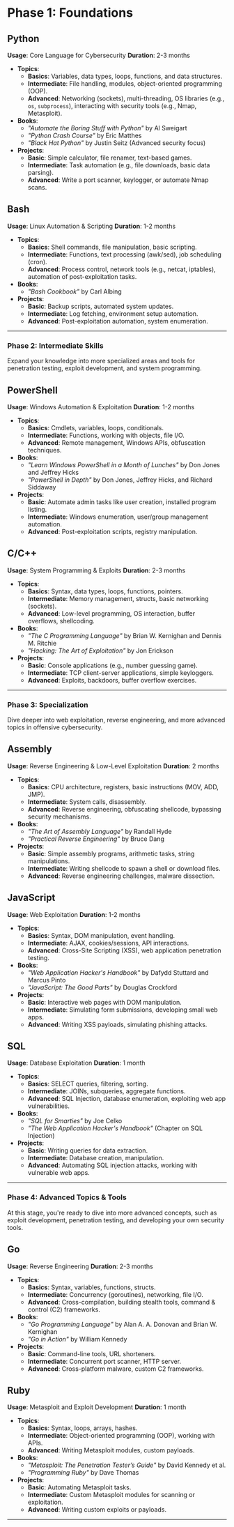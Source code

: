 # **Phase 1: Foundations**

## **Python**
**Usage**: Core Language for Cybersecurity
**Duration**: 2-3 months
- **Topics**:
    - **Basics**: Variables, data types, loops, functions, and data structures.
    - **Intermediate**: File handling, modules, object-oriented programming (OOP).
    - **Advanced**: Networking (sockets), multi-threading, OS libraries (e.g., `os`, `subprocess`), interacting with security tools (e.g., Nmap, Metasploit).
- **Books**:
    - _"Automate the Boring Stuff with Python"_ by Al Sweigart
    - _"Python Crash Course"_ by Eric Matthes
    - _"Black Hat Python"_ by Justin Seitz (Advanced security focus)
- **Projects**:
    - **Basic**: Simple calculator, file renamer, text-based games.
    - **Intermediate**: Task automation (e.g., file downloads, basic data parsing).
    - **Advanced**: Write a port scanner, keylogger, or automate Nmap scans.

## **Bash**
**Usage**: Linux Automation & Scripting
**Duration**: 1-2 months
- **Topics**:
    - **Basics**: Shell commands, file manipulation, basic scripting.
    - **Intermediate**: Functions, text processing (awk/sed), job scheduling (cron).
    - **Advanced**: Process control, network tools (e.g., netcat, iptables), automation of post-exploitation tasks.
- **Books**:
    - _"Bash Cookbook"_ by Carl Albing
- **Projects**:
    - **Basic**: Backup scripts, automated system updates.
    - **Intermediate**: Log fetching, environment setup automation.
    - **Advanced**: Post-exploitation automation, system enumeration.

---

### **Phase 2: Intermediate Skills**

Expand your knowledge into more specialized areas and tools for penetration testing, exploit development, and system programming.

## **PowerShell**
**Usage**: Windows Automation & Exploitation
**Duration**: 1-2 months
- **Topics**:
    - **Basics**: Cmdlets, variables, loops, conditionals.
    - **Intermediate**: Functions, working with objects, file I/O.
    - **Advanced**: Remote management, Windows APIs, obfuscation techniques.
- **Books**:
    - _"Learn Windows PowerShell in a Month of Lunches"_ by Don Jones and Jeffrey Hicks
    - _"PowerShell in Depth"_ by Don Jones, Jeffrey Hicks, and Richard Siddaway
- **Projects**:
    - **Basic**: Automate admin tasks like user creation, installed program listing.
    - **Intermediate**: Windows enumeration, user/group management automation.
    - **Advanced**: Post-exploitation scripts, registry manipulation.

## **C/C++**
**Usage**: System Programming & Exploits
**Duration**: 2-3 months
- **Topics**:
    - **Basics**: Syntax, data types, loops, functions, pointers.
    - **Intermediate**: Memory management, structs, basic networking (sockets).
    - **Advanced**: Low-level programming, OS interaction, buffer overflows, shellcoding.
- **Books**:
    - _"The C Programming Language"_ by Brian W. Kernighan and Dennis M. Ritchie
    - _"Hacking: The Art of Exploitation"_ by Jon Erickson
- **Projects**:
    - **Basic**: Console applications (e.g., number guessing game).
    - **Intermediate**: TCP client-server applications, simple keyloggers.
    - **Advanced**: Exploits, backdoors, buffer overflow exercises.

---

### **Phase 3: Specialization**

Dive deeper into web exploitation, reverse engineering, and more advanced topics in offensive cybersecurity.

## **Assembly**
**Usage**: Reverse Engineering & Low-Level Exploitation
**Duration**: 2 months
- **Topics**:
    - **Basics**: CPU architecture, registers, basic instructions (MOV, ADD, JMP).
    - **Intermediate**: System calls, disassembly.
    - **Advanced**: Reverse engineering, obfuscating shellcode, bypassing security mechanisms.
- **Books**:
    - _"The Art of Assembly Language"_ by Randall Hyde
    - _"Practical Reverse Engineering"_ by Bruce Dang
- **Projects**:
    - **Basic**: Simple assembly programs, arithmetic tasks, string manipulations.
    - **Intermediate**: Writing shellcode to spawn a shell or download files.
    - **Advanced**: Reverse engineering challenges, malware dissection.

## **JavaScript**
**Usage**: Web Exploitation
**Duration**: 1-2 months
- **Topics**:
    - **Basics**: Syntax, DOM manipulation, event handling.
    - **Intermediate**: AJAX, cookies/sessions, API interactions.
    - **Advanced**: Cross-Site Scripting (XSS), web application penetration testing.
- **Books**:
    - _"Web Application Hacker's Handbook"_ by Dafydd Stuttard and Marcus Pinto
    - _"JavaScript: The Good Parts"_ by Douglas Crockford
- **Projects**:
    - **Basic**: Interactive web pages with DOM manipulation.
    - **Intermediate**: Simulating form submissions, developing small web apps.
    - **Advanced**: Writing XSS payloads, simulating phishing attacks.

## **SQL**
**Usage**: Database Exploitation
**Duration**: 1 month
- **Topics**:
    - **Basics**: SELECT queries, filtering, sorting.
    - **Intermediate**: JOINs, subqueries, aggregate functions.
    - **Advanced**: SQL Injection, database enumeration, exploiting web app vulnerabilities.
- **Books**:
    - _"SQL for Smarties"_ by Joe Celko
    - _"The Web Application Hacker's Handbook"_ (Chapter on SQL Injection)
- **Projects**:
    - **Basic**: Writing queries for data extraction.
    - **Intermediate**: Database creation, manipulation.
    - **Advanced**: Automating SQL injection attacks, working with vulnerable web apps.

---

### **Phase 4: Advanced Topics & Tools**

At this stage, you're ready to dive into more advanced concepts, such as exploit development, penetration testing, and developing your own security tools.

## **Go**
**Usage**: Reverse Engineering
**Duration**: 2-3 months
- **Topics**:
    - **Basics**: Syntax, variables, functions, structs.
    - **Intermediate**: Concurrency (goroutines), networking, file I/O.
    - **Advanced**: Cross-compilation, building stealth tools, command & control (C2) frameworks.
- **Books**:    
    - _"Go Programming Language"_ by Alan A. A. Donovan and Brian W. Kernighan
    - _"Go in Action"_ by William Kennedy
- **Projects**:
    - **Basic**: Command-line tools, URL shorteners.
    - **Intermediate**: Concurrent port scanner, HTTP server.
    - **Advanced**: Cross-platform malware, custom C2 frameworks.

## **Ruby**
**Usage**: Metasploit and Exploit Development
**Duration**: 1 month
- **Topics**:
    - **Basics**: Syntax, loops, arrays, hashes.
    - **Intermediate**: Object-oriented programming (OOP), working with APIs.
    - **Advanced**: Writing Metasploit modules, custom payloads.
- **Books**:
    - _"Metasploit: The Penetration Tester’s Guide"_ by David Kennedy et al.
    - _"Programming Ruby"_ by Dave Thomas
- **Projects**:
    - **Basic**: Automating Metasploit tasks.
    - **Intermediate**: Custom Metasploit modules for scanning or exploitation.
    - **Advanced**: Writing custom exploits or payloads.

---
